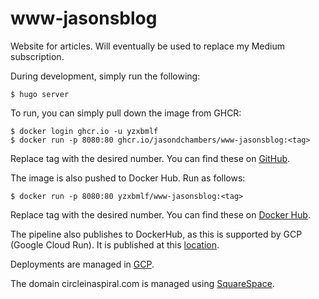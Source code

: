 # www-jasonsblog
Website for articles. Will eventually be used to replace my Medium subscription.

During development, simply run the following:

    $ hugo server

To run, you can simply pull down the image from GHCR:

    $ docker login ghcr.io -u yzxbmlf
    $ docker run -p 8080:80 ghcr.io/jasondchambers/www-jasonsblog:<tag>

Replace tag with the desired number. You can find these on [GitHub](https://github.com/jasondchambers/www-jasonsblog/pkgs/container/www-jasonsblog).

The image is also pushed to Docker Hub. Run as follows:

    $ docker run -p 8080:80 yzxbmlf/www-jasonsblog:<tag>

Replace tag with the desired number. You can find these on [Docker Hub](https://hub.docker.com/repository/docker/yzxbmlf/www-jasonsblog/general).

The pipeline also publishes to DockerHub, as this is supported by GCP (Google Cloud Run). It is published at this [location](https://hub.docker.com/repository/docker/yzxbmlf/www-jasonsblog/general).

Deployments are managed in [GCP](https://console.cloud.google.com/home/dashboard?hl=en&project=micro-spanner-416713).

The domain circleinaspiral.com is managed using [SquareSpace](https://account.squarespace.com/domains).
